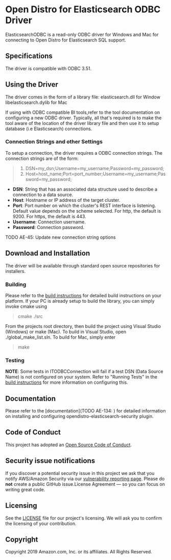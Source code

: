 # Open Distro for Elasticsearch ODBC Driver

ElasticsearchODBC is a read-only ODBC driver for Windows and Mac for connecting to Open Distro for Elasticsearch SQL support.

## Specifications

The driver is compatible with ODBC 3.51.

## Using the Driver

The driver comes in the form of a library file:
    elasticsearch.dll for Window
    libelasticsearch.dylib for Mac

If using with ODBC compatible BI tools,refer to the tool documentation on configuring a new ODBC driver. Typically, all that's required is to make the tool aware of the location of the driver library file and then use it to setup database (i.e Elasticsearch) connections.

### Connection Strings and other Settings

To setup a connection, the driver requires a ODBC connection strings. The connection strings are of the form:

>1. DSN=my_dsn;Username=my_username;Password=my_password;
>2. Host=host_name;Port=port_number;Username=my_username;Password=my_password;

* **DSN**: String that has an associated data structure used to describe a connection to a data source.
* **Host**: Hostname or IP address of the target cluster.
* **Port**: Port number on which the cluster's REST interface is listening. Default value depends on the scheme selected. For http, the default is 9200. For https, the default is 443.
* **Username**: Connection username.
* **Password**: Connection password.

TODO AE-45: Update new connection string options

## Download and Installation

The driver will be available through standard open source repositories for installers.

### Building

Please refer to the [build instructions](./BUILD_INSTRUCTIONS) for detailed build instructions on your platform.
If your PC is already setup to build the library, you can simply invoke cmake using

> cmake ./src

From the projects root directory, then build the project using Visual Studio (Windows) or make (Mac). To build in Visual Studio, open ./global_make_list.sln. To build for Mac, simply enter

> make

### Testing

**NOTE**: Some tests in ITODBCConnection will fail if a test DSN (Data Source Name) is not configured on your system. Refer to "Running Tests" in the [build instructions](./BUILD_INSTRUCTIONS) for more information on configuring this.

## Documentation

Please refer to the [documentation](TODO AE-134: <Documentation link>) for detailed information on installing and configuring opendistro-elasticsearch-security plugin.

## Code of Conduct

This project has adopted an [Open Source Code of Conduct](https://opendistro.github.io/for-elasticsearch/codeofconduct.html).

## Security issue notifications

If you discover a potential security issue in this project we ask that you notify AWS/Amazon Security via our [vulnerability reporting page](http://aws.amazon.com/security/vulnerability-reporting/). Please do **not** create a public GitHub issue.License Agreement — so you can focus on writing great code.

## Licensing

See the [LICENSE](./LICENSE) file for our project's licensing. We will ask you to confirm the licensing of your contribution.

## Copyright

Copyright 2019 Amazon.com, Inc. or its affiliates. All Rights Reserved.

